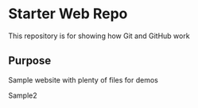 # Starter Web Repo

This repository is for showing how Git and GitHub work

## Purpose

Sample website with plenty of files for demos

Sample2
